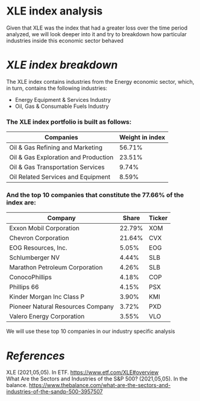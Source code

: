 # **XLE index analysis**

Given that XLE was the index that had a greater loss over the time period analyzed, we will look deeper into it and try to breakdown how particular industries inside this economic sector behaved

# *XLE index breakdown*

The XLE index contains industries from the Energy economic sector, which, in turn, contains the following industries:
- Energy Equipment & Services Industry
- Oil, Gas & Consumable Fuels Industry

### The XLE index portfolio is built as follows:
|Companies|Weight in index|
|---|---|
|Oil & Gas Refining and Marketing|56.71%
|Oil & Gas Exploration and Production|23.51%
|Oil & Gas Transportation Services|9.74%
|Oil Related Services and Equipment|8.59%

### And the top 10 companies that constitute the 77.66% of the index are:

|Company|Share|Ticker|
|---|---|---|
|Exxon Mobil Corporation|22.79%|XOM|
|Chevron Corporation|21.64%|CVX|
|EOG Resources, Inc.|5.05%|EOG|
|Schlumberger NV|4.44%|SLB|
|Marathon Petroleum Corporation|4.26%|SLB|
|ConocoPhillips|4.18%|COP|
|Phillips 66|4.15%|PSX|
|Kinder Morgan Inc Class P|3.90%|KMI|
|Pioneer Natural Resources Company|3.72%|PXD|
|Valero Energy Corporation|3.55%|VLO|

We will use these top 10 companies in our industry specific analysis

# *References*

XLE (2021,05,05). In ETF. https://www.etf.com/XLE#overview  
What Are the Sectors and Industries of the S&P 500? (2021,05,05). In the balance. https://www.thebalance.com/what-are-the-sectors-and-industries-of-the-sandp-500-3957507



